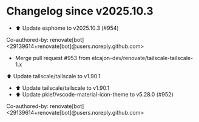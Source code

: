 # Changelog since v2025.10.3
- ⬆️ Update esphome to v2025.10.3 (#954)

Co-authored-by: renovate[bot] <29139614+renovate[bot]@users.noreply.github.com> 
- Merge pull request #953 from elcajon-dev/renovate/tailscale-tailscale-1.x

⬆️ Update tailscale/tailscale to v1.90.1 
- ⬆️ Update tailscale/tailscale to v1.90.1 
- ⬆️ Update pkief/vscode-material-icon-theme to v5.28.0 (#952)

Co-authored-by: renovate[bot] <29139614+renovate[bot]@users.noreply.github.com> 
